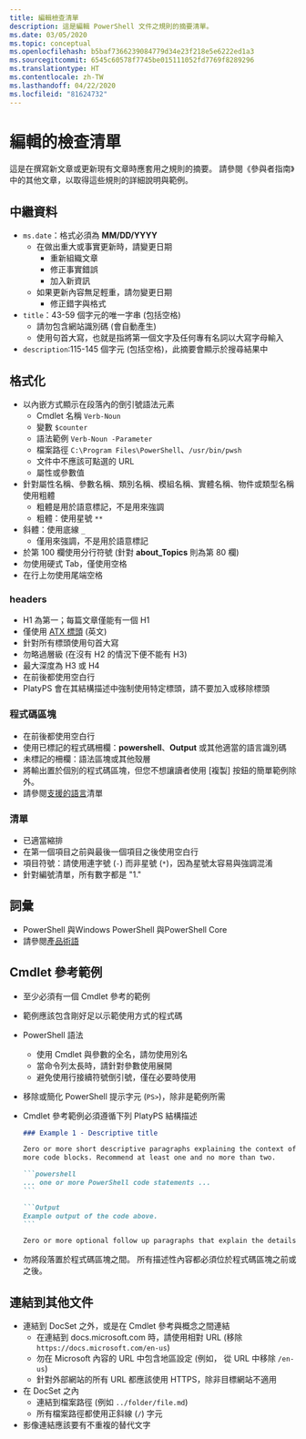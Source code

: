 ```yaml
---
title: 編輯檢查清單
description: 這是編輯 PowerShell 文件之規則的摘要清單。
ms.date: 03/05/2020
ms.topic: conceptual
ms.openlocfilehash: b5baf7366239084779d34e23f218e5e6222ed1a3
ms.sourcegitcommit: 6545c60578f7745be015111052fd7769f8289296
ms.translationtype: HT
ms.contentlocale: zh-TW
ms.lasthandoff: 04/22/2020
ms.locfileid: "81624732"
---
```

# <a name="editors-checklist"></a>編輯的檢查清單

這是在撰寫新文章或更新現有文章時應套用之規則的摘要。 請參閱《參與者指南》中的其他文章，以取得這些規則的詳細說明與範例。

## <a name="metadata"></a>中繼資料

- `ms.date`：格式必須為 **MM/DD/YYYY**
  - 在做出重大或事實更新時，請變更日期
    - 重新組織文章
    - 修正事實錯誤
    - 加入新資訊
  - 如果更新內容無足輕重，請勿變更日期
    - 修正錯字與格式
- `title`：43-59 個字元的唯一字串 (包括空格)
  - 請勿包含網站識別碼 (會自動產生)
  - 使用句首大寫，也就是指將第一個文字及任何專有名詞以大寫字母輸入
- `description`:115-145 個字元 (包括空格)，此摘要會顯示於搜尋結果中

## <a name="formatting"></a>格式化

- 以內嵌方式顯示在段落內的倒引號語法元素
  - Cmdlet 名稱 `Verb-Noun`
  - 變數 `$counter`
  - 語法範例 `Verb-Noun -Parameter`
  - 檔案路徑 `C:\Program Files\PowerShell`、`/usr/bin/pwsh`
  - 文件中不應該可點選的 URL
  - 屬性或參數值
- 針對屬性名稱、參數名稱、類別名稱、模組名稱、實體名稱、物件或類型名稱使用粗體
  - 粗體是用於語意標記，不是用來強調
  - 粗體：使用星號 `**`
- 斜體：使用底線 `_`
  - 僅用來強調，不是用於語意標記
- 於第 100 欄使用分行符號 (針對 **about_Topics** 則為第 80 欄)
- 勿使用硬式 Tab，僅使用空格
- 在行上勿使用尾端空格

### <a name="headers"></a>headers

- H1 為第一；每篇文章僅能有一個 H1
- 僅使用 [ATX 標頭](https://github.github.com/gfm/#atx-headings) \(英文\)
- 針對所有標頭使用句首大寫
- 勿略過層級 (在沒有 H2 的情況下便不能有 H3)
- 最大深度為 H3 或 H4
- 在前後都使用空白行
- PlatyPS 會在其結構描述中強制使用特定標頭，請不要加入或移除標頭

### <a name="code-blocks"></a>程式碼區塊

- 在前後都使用空白行
- 使用已標記的程式碼柵欄：**powershell**、**Output** 或其他適當的語言識別碼
- 未標記的柵欄：語法區塊或其他殼層
- 將輸出置於個別的程式碼區塊，但您不想讓讀者使用 [複製]  按鈕的簡單範例除外。
- 請參閱[支援的語言](/contribute/code-in-docs#supported-languages)清單

### <a name="lists"></a>清單

- 已適當縮排
- 在第一個項目之前與最後一個項目之後使用空白行
- 項目符號：請使用連字號 (`-`) 而非星號 (`*`)，因為星號太容易與強調混淆
- 針對編號清單，所有數字都是 "1."

## <a name="terminology"></a>詞彙

- PowerShell 與Windows PowerShell 與PowerShell Core
- 請參閱[產品術語](powershell-style-guide.md#product-terminology)

## <a name="cmdlet-reference-examples"></a>Cmdlet 參考範例

- 至少必須有一個 Cmdlet 參考的範例
- 範例應該包含剛好足以示範使用方式的程式碼
- PowerShell 語法
  - 使用 Cmdlet 與參數的全名，請勿使用別名
  - 當命令列太長時，請針對參數使用展開
  - 避免使用行接續符號倒引號，僅在必要時使用
- 移除或簡化 PowerShell 提示字元 (`PS>`)，除非是範例所需
- Cmdlet 參考範例必須遵循下列 PlatyPS 結構描述

  ~~~Markdown
  ### Example 1 - Descriptive title

  Zero or more short descriptive paragraphs explaining the context of the example followed by one or
  more code blocks. Recommend at least one and no more than two.

  ```powershell
  ... one or more PowerShell code statements ...
  ```

  ```Output
  Example output of the code above.
  ```

  Zero or more optional follow up paragraphs that explain the details of the code and output.
  ~~~

- 勿將段落置於程式碼區塊之間。 所有描述性內容都必須位於程式碼區塊之前或之後。

## <a name="linking-to-other-documents"></a>連結到其他文件

- 連結到 DocSet 之外，或是在 Cmdlet 參考與概念之間連結
  - 在連結到 docs.microsoft.com 時，請使用相對 URL (移除 `https://docs.microsoft.com/en-us`)
  - 勿在 Microsoft 內容的 URL 中包含地區設定 (例如， 從 URL 中移除 `/en-us`)
  - 針對外部網站的所有 URL 都應該使用 HTTPS，除非目標網站不適用
- 在 DocSet 之內
  - 連結到檔案路徑 (例如 `../folder/file.md`)
  - 所有檔案路徑都使用正斜線 (`/`) 字元
- 影像連結應該要有不重複的替代文字
